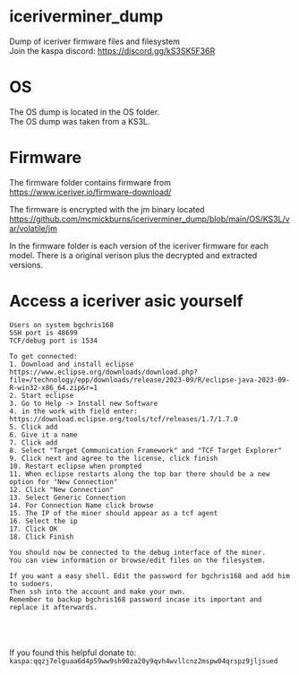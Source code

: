 # iceriverminer_dump
Dump of iceriver firmware files and filesystem 
<br>
Join the kaspa discord: https://discord.gg/kS3SK5F36R



# OS 
The OS dump is located in the OS folder. 
<br>
The OS dump was taken from a KS3L. 

# Firmware
The firmware folder contains firmware from 
https://www.iceriver.io/firmware-download/

The firmware is encrypted with the jm binary located 
https://github.com/mcmickburns/iceriverminer_dump/blob/main/OS/KS3L/var/volatile/jm

In the firmware folder is each version of the iceriver firmware for each model.
There is a original verison plus the decrypted and extracted versions. 

# Access a iceriver asic yourself 
```
Users on system bgchris168
SSH port is 48699
TCF/debug port is 1534

To get connected:
1. Download and install eclipse https://www.eclipse.org/downloads/download.php?file=/technology/epp/downloads/release/2023-09/R/eclipse-java-2023-09-R-win32-x86_64.zip&r=1
2. Start eclipse
3. Go to Help -> Install new Software
4. in the work with field enter: https://download.eclipse.org/tools/tcf/releases/1.7/1.7.0
5. Click add 
6. Give it a name 
7. Click add
8. Select "Target Communication Framework" and "TCF Target Explorer" 
9. Click next and agree to the license, click finish 
10. Restart eclipse when prompted 
11. When eclipse restarts along the top bar there should be a new option for "New Connection" 
12. Click "New Connection"
13. Select Generic Connection 
14. For Connection Name click browse
15. The IP of the miner should appear as a tcf agent  
16. Select the ip 
17. Click OK 
18. Click Finish 

You should now be connected to the debug interface of the miner. 
You can view information or browse/edit files on the filesystem. 

If you want a easy shell. Edit the password for bgchris168 and add him to sudoers.
Then ssh into the account and make your own. 
Remember to backup bgchris168 password incase its important and replace it afterwards. 
```


<br><br><br>
If you found this helpful donate to:
`kaspa:qqzj7elguaa6d4p59ww9sh90za20y9qvh4wvllcnz2mspw04qrspz9jljsued`
